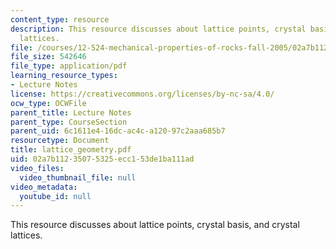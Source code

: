 ```yaml
---
content_type: resource
description: This resource discusses about lattice points, crystal basis, and crystal
  lattices.
file: /courses/12-524-mechanical-properties-of-rocks-fall-2005/02a7b11235075325ecc153de1ba111ad_lattice_geometry.pdf
file_size: 542646
file_type: application/pdf
learning_resource_types:
- Lecture Notes
license: https://creativecommons.org/licenses/by-nc-sa/4.0/
ocw_type: OCWFile
parent_title: Lecture Notes
parent_type: CourseSection
parent_uid: 6c1611e4-16dc-ac4c-a120-97c2aaa685b7
resourcetype: Document
title: lattice_geometry.pdf
uid: 02a7b112-3507-5325-ecc1-53de1ba111ad
video_files:
  video_thumbnail_file: null
video_metadata:
  youtube_id: null
---
```

This resource discusses about lattice points, crystal basis, and crystal lattices.
